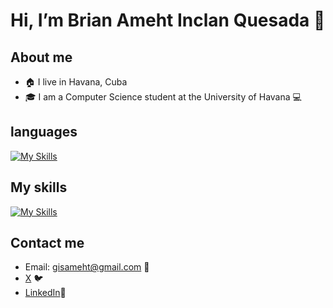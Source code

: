 # Hi, I’m Brian Ameht Inclan Quesada 👋


## About me
- 🏠 I live in Havana, Cuba
- 🎓 I am a Computer Science student at the University of Havana 💻

## languages
[![My Skills](https://skillicons.dev/icons?i=c,cpp,cs,py,js,ts)](https://skillicons.dev)

## My skills
[![My Skills](https://skillicons.dev/icons?i=dotnet,mysql,nodejs,angular,react,graphql,apollo,postman,bootstrap,html,css,git,github&perline=6)](https://skillicons.dev)

## Contact me
- Email: gisameht@gmail.com 📧
- [X](https://twitter.com/BrianInclan) 🐦
- [LinkedIn](https://www.linkedin.com/in/brian-inclan-7a02531a5/)💼
